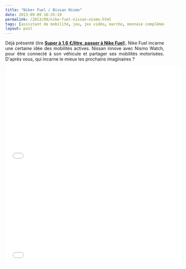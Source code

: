 ```yaml
---
title: "Nike+ Fuel / Nissan Nismo"
date: 2013-09-09 16:35:19
permalink: /2013/09/nike-fuel-nissan-nismo.html
tags: [assistant de mobilité, jeu, jeu vidéo, marche, monnaie complémentaire]
layout: post
---
```


<p style="text-align: justify;">Déjà présenté (lire <strong><a href="https://gabrielplassat.github.io/transportsdufutur/2012/01/super-a-160-eurolitre-passer-a-nike-fuel.html" target="_blank">Super à 1.6 €/litre, passer à Nike Fuel</a></strong>), Nike Fuel incarne une certaine idée des mobilités actives. Nissan innove avec Nismo Watch, pour être connecté à son véhicule et partager ses mobilités motorisées. D'après vous, qui incarne le mieux les prochains imaginaires ?  </p> <iframe frameborder="0" height="315" src="//www.youtube.com/embed/8lRfJS4bcyM" width="560"></iframe> <iframe frameborder="0" height="315" src="//www.youtube.com/embed/v4Wjpe0ZOxY" width="560"></iframe>

